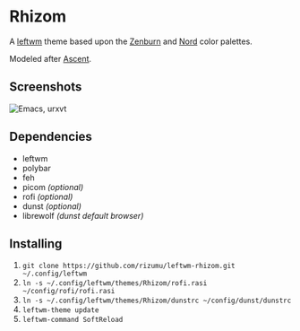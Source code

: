 # Rhizom
A [leftwm](https://github.com/leftwm/leftwm) theme based upon the
[Zenburn](https://en.wikipedia.org/wiki/Wikipedia:Zenburn) and
[Nord](https://nordtheme.com) color palettes.

Modeled after [Ascent](https://github.com/mwalrus/Ascent).

## Screenshots
![Emacs, urxvt](https://github.com/rizumu/leftwm-rhizom/blob/main/leftwm-rhizom.png?raw=true)

## Dependencies
- leftwm
- polybar
- feh
- picom _(optional)_
- rofi _(optional)_
- dunst _(optional)_
- librewolf _(dunst default browser)_

## Installing
1. `git clone https://github.com/rizumu/leftwm-rhizom.git ~/.config/leftwm`
2. `ln -s ~/.config/leftwm/themes/Rhizom/rofi.rasi ~/config/rofi/rofi.rasi`
3. `ln -s ~/.config/leftwm/themes/Rhizom/dunstrc ~/config/dunst/dunstrc`
4. `leftwm-theme update`
5. `leftwm-command SoftReload`
